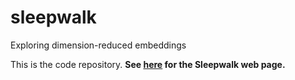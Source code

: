 # sleepwalk
Exploring dimension-reduced embeddings

This is the code repository. **See [here](https://anders-biostat.github.io/sleepwalk/) for the Sleepwalk web page.**
